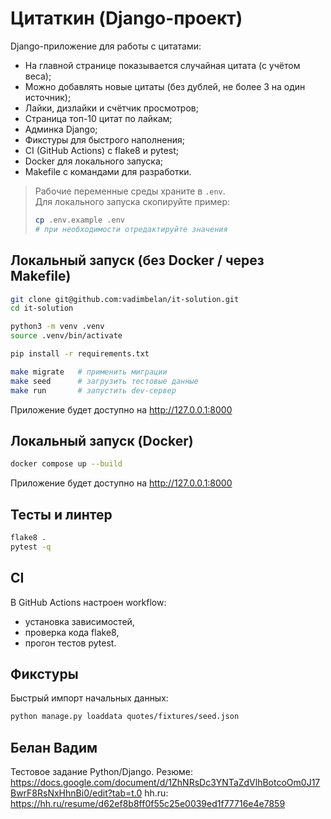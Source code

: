# Цитаткин (Django-проект)

Django-приложение для работы с цитатами:
- На главной странице показывается случайная цитата (с учётом веса);
- Можно добавлять новые цитаты (без дублей, не более 3 на один источник);
- Лайки, дизлайки и счётчик просмотров;
- Страница топ-10 цитат по лайкам;
- Админка Django;
- Фикстуры для быстрого наполнения;
- CI (GitHub Actions) с flake8 и pytest;
- Docker для локального запуска;
- Makefile с командами для разработки.

> Рабочие переменные среды храните в `.env`.  
> Для локального запуска скопируйте пример:
> ```bash
> cp .env.example .env
> # при необходимости отредактируйте значения
> ```

## Локальный запуск (без Docker / через Makefile)
```bash
git clone git@github.com:vadimbelan/it-solution.git
cd it-solution

python3 -m venv .venv
source .venv/bin/activate

pip install -r requirements.txt

make migrate   # применить миграции
make seed      # загрузить тестовые данные
make run       # запустить dev-сервер
```

Приложение будет доступно на http://127.0.0.1:8000

## Локальный запуск (Docker)
```bash
docker compose up --build
```

Приложение будет доступно на http://127.0.0.1:8000

## Тесты и линтер
```bash
flake8 .
pytest -q
```

## CI
В GitHub Actions настроен workflow:
- установка зависимостей,
- проверка кода flake8,
- прогон тестов pytest.

## Фикстуры
Быстрый импорт начальных данных:
```bash
python manage.py loaddata quotes/fixtures/seed.json
```

## Белан Вадим
Тестовое задание Python/Django.
Резюме: https://docs.google.com/document/d/1ZhNRsDc3YNTaZdVlhBotcoOm0J17BwrF8RsNxHhnBi0/edit?tab=t.0
hh.ru: https://hh.ru/resume/d62ef8b8ff0f55c25e0039ed1f77716e4e7859
